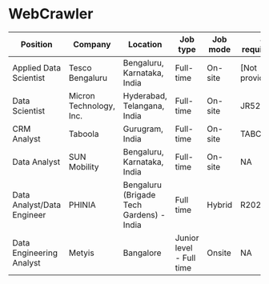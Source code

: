 # WebCrawler

|      Position        |       Company        |           Location              |      Job type    |       Job mode    |          Job requisition id          |          Years of experience        | Job link |
|-----------------|------------------------|---------------------------|-----------|----------|--------------------|---------------------|----------|
|  Applied Data Scientist |  Tesco Bengaluru |  Bengaluru, Karnataka, India |  Full-time |  On-site |  [Not provided] |  0-2 years | https://www.linkedin.com/jobs/view/3901263877/?src=takeofftalent.com |
|  Data Scientist |  Micron Technology, Inc. |  Hyderabad, Telangana, India |  Full-time |  On-site |  JR52043 |  0 years | https://careers.micron.com/careers/job/21810167?src=JB-12600&src=takeofftalent |
|  CRM Analyst |  Taboola |  Gurugram, India |  Full-time |  On-site |  TABCRM0424 |  2+ years | https://www.taboola.com/careers/job/crm-analyst?src=takeofftalent.com |
|  Data Analyst |  SUN Mobility |  Bengaluru, Karnataka, India |  Full-time |  On-site |  NA |  2-3 years | https://www.linkedin.com/jobs/view/3890768969/?src=takeofftalent.com |
|  Data Analyst/Data Engineer |  PHINIA |  Bengaluru (Brigade Tech Gardens) - India |  Full time | Hybrid |  R2024-0067 |  6 months +  | https://phinia.wd5.myworkdayjobs.com/PHINIA_Careers/job/Bengaluru-Brigade-Tech-Gardens---India/Data-Analyst-Data-Engineer_R2024-0067?source=takeofftalent.com |
|  Data Engineering Analyst |  Metyis |  Bangalore |  Junior level - Full time |  Onsite |  NA |  1 to 3 years | https://metyis.com/job/data-engineering-analyst-junior-bangalore?source=takeofftalent.com |
